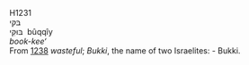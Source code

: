 H1231  
בּקּי  
בּוּקִּי ‎ bûqqı̂y  
*book-kee‘*  
From [1238](h1238) *wasteful*; *Bukki*, the name of two Israelites: -
Bukki.  
